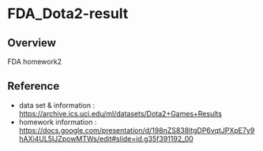 # FDA_Dota2-result

## Overview
FDA homework2

## Reference
* data set & information : https://archive.ics.uci.edu/ml/datasets/Dota2+Games+Results
* homework information : https://docs.google.com/presentation/d/198nZS838ltgDP6vqtJPXpE7y9hAXi4UL5IJZpowMTWs/edit#slide=id.g35f391192_00
